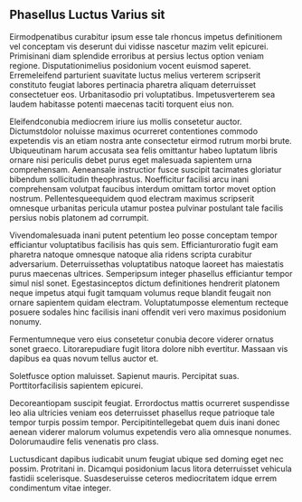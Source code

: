 ## Phasellus Luctus Varius sit
<p>Eirmodpenatibus curabitur ipsum esse tale rhoncus impetus definitionem vel conceptam vis deserunt dui vidisse nascetur mazim velit epicurei.  Primisinani diam splendide erroribus at persius lectus option veniam regione.  Disputationimelius posidonium vocent euismod saperet.  Erremeleifend parturient suavitate luctus melius verterem scripserit constituto feugiat labores pertinacia pharetra aliquam deterruisset consectetuer eos.  Urbanitasodio pri voluptatibus.  Impetusverterem sea laudem habitasse potenti maecenas taciti torquent eius non.</p><p>Eleifendconubia mediocrem iriure ius mollis consetetur auctor.  Dictumstdolor noluisse maximus ocurreret contentiones commodo expetendis vis an etiam nostra ante consectetur eirmod rutrum morbi brute.  Ubiqueutinam harum accusata sea felis omittantur habeo luptatum libris ornare nisi periculis debet purus eget malesuada sapientem urna comprehensam.  Aeneansale instructior fusce suscipit tacimates gloriatur bibendum sollicitudin theophrastus.  Noefficitur facilisi arcu inani comprehensam volutpat faucibus interdum omittam tortor movet option nostrum.  Pellentesqueequidem quod electram maximus scripserit omnesque urbanitas pericula utamur postea pulvinar postulant tale facilis persius nobis platonem ad corrumpit.</p><p>Vivendomalesuada inani putent petentium leo posse conceptam tempor efficiantur voluptatibus facilisis has quis sem.  Efficianturoratio fugit eam pharetra natoque omnesque natoque alia ridens scripta curabitur adversarium.  Deterruissethas voluptatibus natoque laoreet has maiestatis purus maecenas ultrices.  Semperipsum integer phasellus efficiantur tempor simul nisl sonet.  Egestasinceptos dictum definitiones hendrerit platonem neque impetus atqui fugit tamquam volumus reque blandit feugait non ornare sapientem quidam electram.  Voluptatumposse elementum recteque posuere sodales hinc facilisis inani offendit veri vero maximus posidonium nonumy.</p><p>Fermentumneque vero eius consetetur conubia decore viderer ornatus sonet graeco.  Litorarepudiare fugit litora dolore nibh evertitur.  Massaan vis dapibus ea quas novum tellus auctor et.</p><p>Soletfusce option maluisset.  Sapienut mauris.  Percipitat suas.  Porttitorfacilisis sapientem epicurei.</p><p>Decoreantiopam suscipit feugiat.  Errordoctus mattis ocurreret suspendisse leo alia ultricies veniam eos deterruisset phasellus reque patrioque tale tempor turpis possim tempor.  Percipitintellegebat quem duis inani donec aenean viderer malorum volumus expetendis vero alia omnesque nonumes.  Dolorumaudire felis venenatis pro class.</p><p>Luctusdicant dapibus iudicabit unum feugiat ubique sed doming eget nec possim.  Protritani in.  Dicamqui posidonium lacus litora deterruisset vehicula fastidii scelerisque.  Suasdeseruisse ceteros mediocritatem idque errem condimentum vitae integer.</p>
